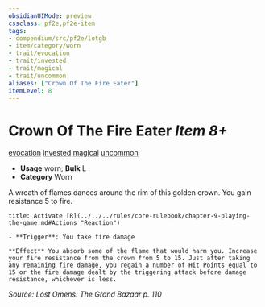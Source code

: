 ```yaml
---
obsidianUIMode: preview
cssclass: pf2e,pf2e-item
tags:
- compendium/src/pf2e/lotgb
- item/category/worn
- trait/evocation
- trait/invested
- trait/magical
- trait/uncommon
aliases: ["Crown Of The Fire Eater"]
itemLevel: 8
---
```

# Crown Of The Fire Eater *Item 8+*  
[evocation](../../../rules/traits/evocation.md)  [invested](../../../rules/traits/invested.md)  [magical](../../../rules/traits/magical.md)  [uncommon](../../../rules/traits/uncommon.md)  

- **Usage** worn; **Bulk** L
- **Category** Worn

A wreath of flames dances around the rim of this golden crown. You gain resistance 5 to fire.

```ad-embed-ability
title: Activate [R](../../../rules/core-rulebook/chapter-9-playing-the-game.md#Actions "Reaction")

- **Trigger**: You take fire damage

**Effect** You absorb some of the flame that would harm you. Increase your fire resistance from the crown from 5 to 15. Just after taking any remaining fire damage, you regain a number of Hit Points equal to 15 or the fire damage dealt by the triggering attack before damage resistance, whichever is less.
```

*Source: Lost Omens: The Grand Bazaar p. 110*
